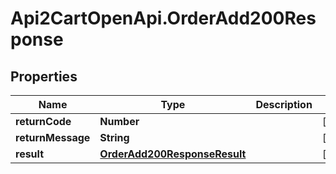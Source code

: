 # Api2CartOpenApi.OrderAdd200Response

## Properties

Name | Type | Description | Notes
------------ | ------------- | ------------- | -------------
**returnCode** | **Number** |  | [optional] 
**returnMessage** | **String** |  | [optional] 
**result** | [**OrderAdd200ResponseResult**](OrderAdd200ResponseResult.md) |  | [optional] 


